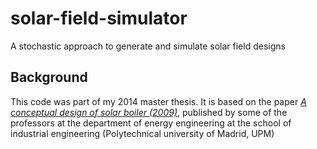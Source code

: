 # solar-field-simulator
A stochastic approach to generate and simulate solar field designs

## Background
This code was part of my 2014 master thesis. It is based on the paper [_A conceptual design of solar boiler (2009)_](https://www.researchgate.net/publication/222729870_A_conceptual_design_of_solar_boiler),
published by some of the professors at the department of energy engineering at the school of industrial engineering (Polytechnical university of Madrid, UPM)
